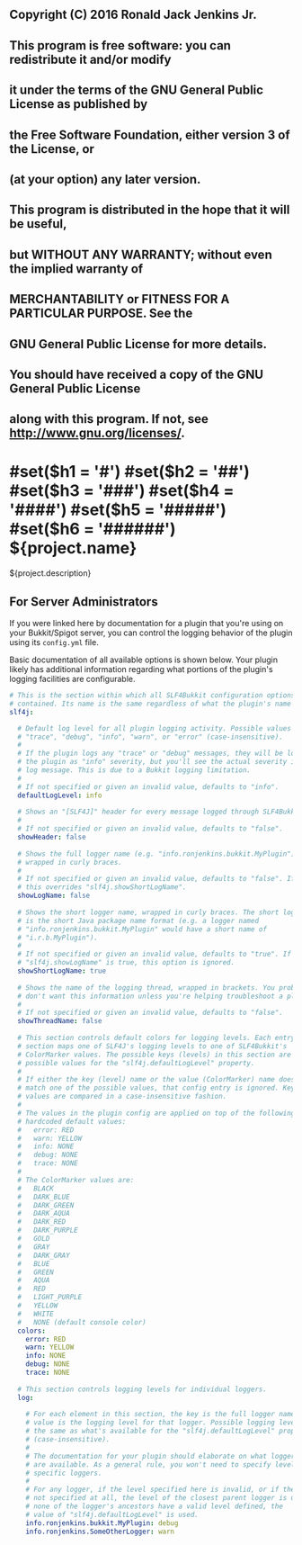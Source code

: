 ## Copyright (C) 2016 Ronald Jack Jenkins Jr.
## 
## This program is free software: you can redistribute it and/or modify
## it under the terms of the GNU General Public License as published by
## the Free Software Foundation, either version 3 of the License, or
## (at your option) any later version.
## 
## This program is distributed in the hope that it will be useful,
## but WITHOUT ANY WARRANTY; without even the implied warranty of
## MERCHANTABILITY or FITNESS FOR A PARTICULAR PURPOSE.  See the
## GNU General Public License for more details.
## 
## You should have received a copy of the GNU General Public License
## along with this program.  If not, see <http://www.gnu.org/licenses/>.
#set($h1 = '#')
#set($h2 = '##')
#set($h3 = '###')
#set($h4 = '####')
#set($h5 = '#####')
#set($h6 = '######')
${project.name}
===
${project.description}

For Server Administrators
---

If you were linked here by documentation for a plugin that you're using on your Bukkit/Spigot server, you can control the logging behavior of the plugin using its `config.yml` file.

Basic documentation of all available options is shown below. Your plugin likely has additional information regarding what portions of the plugin's logging facilities are configurable.

```yaml
# This is the section within which all SLF4Bukkit configuration options are
# contained. Its name is the same regardless of what the plugin's name is.
slf4j:

  # Default log level for all plugin logging activity. Possible values are
  # "trace", "debug", "info", "warn", or "error" (case-insensitive).
  #
  # If the plugin logs any "trace" or "debug" messages, they will be logged by
  # the plugin as "info" severity, but you'll see the actual severity in the
  # log message. This is due to a Bukkit logging limitation.
  #
  # If not specified or given an invalid value, defaults to "info".
  defaultLogLevel: info
  
  # Shows an "[SLF4J]" header for every message logged through SLF4Bukkit.
  #
  # If not specified or given an invalid value, defaults to "false".
  showHeader: false
  
  # Shows the full logger name (e.g. "info.ronjenkins.bukkit.MyPlugin"),
  # wrapped in curly braces.
  #
  # If not specified or given an invalid value, defaults to "false". If true,
  # this overrides "slf4j.showShortLogName".
  showLogName: false
  
  # Shows the short logger name, wrapped in curly braces. The short logger name
  # is the short Java package name format (e.g. a logger named
  # "info.ronjenkins.bukkit.MyPlugin" would have a short name of
  # "i.r.b.MyPlugin").
  #
  # If not specified or given an invalid value, defaults to "true". If
  # "slf4j.showLogName" is true, this option is ignored.
  showShortLogName: true
  
  # Shows the name of the logging thread, wrapped in brackets. You probably
  # don't want this information unless you're helping troubleshoot a plugin.
  #
  # If not specified or given an invalid value, defaults to "false".
  showThreadName: false
  
  # This section controls default colors for logging levels. Each entry in this
  # section maps one of SLF4J's logging levels to one of SLF4Bukkit's
  # ColorMarker values. The possible keys (levels) in this section are the
  # possible values for the "slf4j.defaultLogLevel" property.
  #
  # If either the key (level) name or the value (ColorMarker) name does not
  # match one of the possible values, that config entry is ignored. Keys and
  # values are compared in a case-insensitive fashion.
  #
  # The values in the plugin config are applied on top of the following
  # hardcoded default values:
  #   error: RED
  #   warn: YELLOW
  #   info: NONE
  #   debug: NONE
  #   trace: NONE
  #
  # The ColorMarker values are:
  #   BLACK
  #   DARK_BLUE
  #   DARK_GREEN
  #   DARK_AQUA
  #   DARK_RED
  #   DARK_PURPLE
  #   GOLD
  #   GRAY
  #   DARK_GRAY
  #   BLUE
  #   GREEN
  #   AQUA
  #   RED
  #   LIGHT_PURPLE
  #   YELLOW
  #   WHITE
  #   NONE (default console color)
  colors:
    error: RED
    warn: YELLOW
    info: NONE
    debug: NONE
    trace: NONE
  
  # This section controls logging levels for individual loggers.
  log:
  
    # For each element in this section, the key is the full logger name and the
    # value is the logging level for that logger. Possible logging levels are
    # the same as what's available for the "slf4j.defaultLogLevel" property
    # (case-insensitive).
    #
    # The documentation for your plugin should elaborate on what logger names
    # are available. As a general rule, you won't need to specify levels for
    # specific loggers.
    #
    # For any logger, if the level specified here is invalid, or if the level is
    # not specified at all, the level of the closest parent logger is used. If
    # none of the logger's ancestors have a valid level defined, the
    # value of "slf4j.defaultLogLevel" is used.
    info.ronjenkins.bukkit.MyPlugin: debug
    info.ronjenkins.SomeOtherLogger: warn
```
